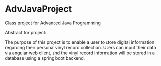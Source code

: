 # AdvJavaProject
Class project for Advanced Java Programming

Abstract for project:

The purpose of this project is to enable a user to store digital information regarding their personal vinyl record collection. Users can input their data via angular web client, and the vinyl record information will be stored in a database using a spring boot backend.